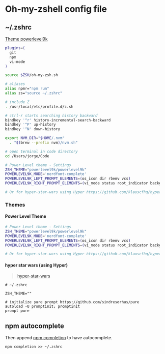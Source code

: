 # Oh-my-zshell config file

## ~/.zshrc

[Theme powerlevel9k](https://github.com/bhilburn/powerlevel9k)

```sh
plugins=(
  git
  npm
  vi-mode
)

source $ZSH/oh-my-zsh.sh

# aliases
alias npmr="npm run"
alias zs="source ~/.zshrc"

# include Z
. /usr/local/etc/profile.d/z.sh

# ctrl-r starts searching history backward
bindkey '^r' history-incremental-search-backward
bindkey '^P' up-history
bindkey '^N' down-history

export NVM_DIR="$HOME/.nvm"
  . "$(brew --prefix nvm)/nvm.sh"

# open terminal in code directory
cd /Users/jorge/Code

# Power Level theme - Settings
ZSH_THEME="powerlevel9k/powerlevel9k"
POWERLEVEL9K_MODE='nerdfont-complete'
POWERLEVEL9K_LEFT_PROMPT_ELEMENTS=(os_icon dir rbenv vcs)
POWERLEVEL9K_RIGHT_PROMPT_ELEMENTS=(vi_mode status root_indicator background_jobs history time)

# Or for hyper-star-wars using Hyper https://github.com/klauscfhq/hyper-star-wars/blob/master/readme.md
```

### Themes

#### Power Level Theme

```bash
# Power Level theme - Settings
ZSH_THEME="powerlevel9k/powerlevel9k"
POWERLEVEL9K_MODE='nerdfont-complete'
POWERLEVEL9K_LEFT_PROMPT_ELEMENTS=(os_icon dir rbenv vcs)
POWERLEVEL9K_RIGHT_PROMPT_ELEMENTS=(vi_mode status root_indicator background_jobs history time)

# Or for hyper-star-wars using Hyper https://github.com/klauscfhq/hyper-star-wars/blob/master/readme.md
```



#### hyper star wars \(using Hyper\)

> [hyper-star-wars](https://github.com/klauscfhq/hyper-star-wars/blob/master/readme.md)

```
# ~/.zshrc

ZSH_THEME=""

# initialize pure prompt https://github.com/sindresorhus/pure
autoload -U promptinit; promptinit
prompt pure
```

## npm autocomplete

Then append [npm completion](https://docs.npmjs.com/cli/completion) to have autocomplete.

```
npm completion >> ~/.zshrc
```



